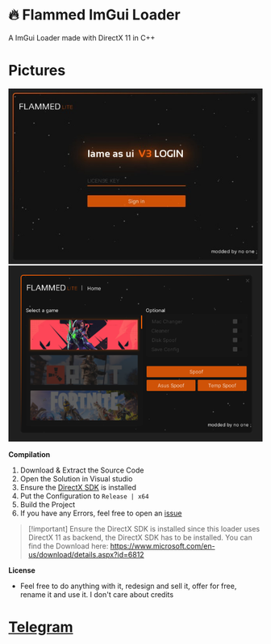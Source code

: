 # 🔥 Flammed ImGui Loader

A ImGui Loader made with DirectX 11 in C++

# Pictures

![](https://github.com/SmokeLoader/Flammed-ImGui-Design/blob/main/images/login_screen.jpg)
![](https://github.com/SmokeLoader/Flammed-ImGui-Design/blob/main/images/main_screen.png)

**Compilation**
1. Download  & Extract the Source Code
2. Open the Solution in Visual studio
3. Ensure the [DirectX SDK](https://www.microsoft.com/en-us/download/details.aspx?id=6812) is installed
4. Put the Configuration to `Release | x64`
5. Build the Project
6. If you have any Errors, feel free to open an [issue](https://github.com/SmokeLoader/Flammed-ImGui-Design/issues)

> [!important] Ensure the DirectX SDK is installed
> since this loader uses DirectX 11 as backend, the DirectX SDK has to be installed. You can find the Download here: https://www.microsoft.com/en-us/download/details.aspx?id=6812

**License**
- Feel free to do anything with it, redesign and sell it, offer for free, rename it and use it. I don't care about credits

# [Telegram](https://t.me/rhadamanthys_stealer)

